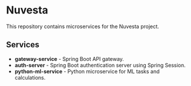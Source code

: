 # Nuvesta

This repository contains microservices for the Nuvesta project.

## Services

* **gateway-service** - Spring Boot API gateway.
* **auth-server** - Spring Boot authentication server using Spring Session.
* **python-ml-service** - Python microservice for ML tasks and calculations.
